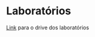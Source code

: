# Laboratórios
[Link](https://drive.google.com/drive/u/1/folders/1lv7eQPsZ1vnl9SGjPLstiC2o9Z05JG9w) para o drive dos laboratórios
